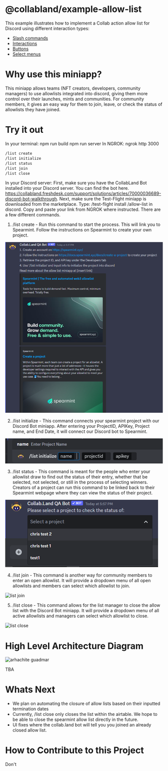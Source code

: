 # @collabland/example-allow-list

This example illustrates how to implement a Collab action allow list for Discord using
different interaction types:

- [Slash commands](https://discord.com/developers/docs/interactions/application-commands#slash-commands)
- [Interactions](https://discord.com/developers/docs/interactions/receiving-and-responding#interaction-object)
- [Buttons](https://discord.com/developers/docs/interactions/message-components#buttons)
- [Select menus](https://discord.com/developers/docs/interactions/message-components#select-menus)

# Why use this miniapp? 
This miniapp allows teams (NFT creators, developers, community managers) to use allowlists integrated into discord, giving them more control over their launches, mints and communities. For community members, it gives an easy way for them to join, leave, or check the status of allowlists they have joined.

# Try it out 
In your terminal:
npm run build npm run server 
In NGROK:
ngrok http 3000

```
/list create
/list initialize
/list status
/list join
/list close
```

In your Discord server:
First, make sure you have the CollabLand Bot installed into your Discord server. You can find the bot here. https://collabland.freshdesk.com/support/solutions/articles/70000036689-discord-bot-walkthrough. Next, make sure the Test-Flight miniapp is downloaded from the marketplace. Type: 
/test-flight install <https-url-from-ngrok>/allow-list
in discord. Copy and paste your link from NGROK where instructed.
There are a few different commands. 
1. /list create - Run this command to start the process. This will link you to Spearmint. Follow the instructions on Spearmint to create your own project. 

![/list create](docs/listcreate.png)

2. /list initialize - This command connects your spearmint project with our Discord Bot miniapp. After entering your ProjectID, APIKey, Project name, and End Date, it will connect our Discord bot to Spearmint. 

![/list initialize](docs/listinitialize.png)


3. /list status - This command is meant for the people who enter your allowlist draw to find out the status of their entry, whether that be selected, not selected, or still in the process of selecting winners. Creators of a project can run this command to be linked back to their Spearmint webpage where they can view the status of their project. 


![/list status](docs/dropdownmenuliststatus.png)

4. /list join - This command is another way for community members to enter an open allowlist. It will provide a dropdown menu of all open allowlists and members can select which allowlist to join.

![list join](https://github.com/david1u/mint-allow-list/assets/129913826/6c04df8b-8dfa-4e9f-b3ad-df9797186d0e)

5. /list close - This command allows for the list manager to close the allow list with the Discord Bot miniapp. It will provide a dropdown menu of all active allowlists and managers can select which allowlist to close.

![list close](https://github.com/david1u/mint-allow-list/assets/129913826/eba912ef-3afb-4070-a444-f3a069cfc11e)

# High Level Architecture Diagram  

![arhachite guadmar](https://github.com/david1u/mint-allow-list/assets/129913826/c61bc504-7d2e-4676-9b30-5290ff0418cb)

TBA

# Whats Next  

- We plan on automating the closure of allow lists based on their inputted termination dates
- Currently, /list close only closes the list within the airtable. We hope to be able to close the spearmint allow list directly in the future.
- UI fixes where the collab.land bot will tell you you joined an already closed allow list.

# How to Contribute to this Project

Don't
